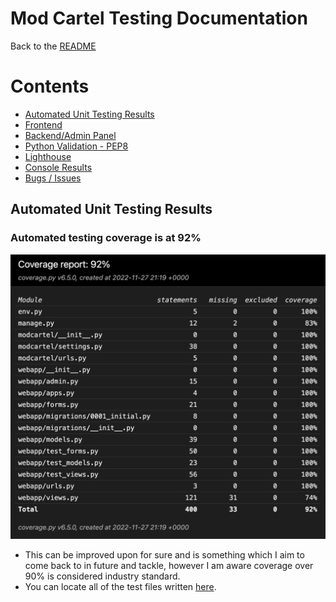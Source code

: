 <h1 id="top">Mod Cartel Testing Documentation</h1>

Back to the [README](README.md)

<h1 id="contents">Contents</h1>

- [Automated Unit Testing Results](#automated-testing-results)
- [Frontend](#frontend)
- [Backend/Admin Panel](#backend)
- [Python Validation - PEP8](#python-validation)
- [Lighthouse](#lighthouse)
- [Console Results](#console-results)
- [Bugs / Issues](#bugs)

<h2 id="automated-testing-results">Automated Unit Testing Results</h2>

<h3>Automated testing coverage is at 92%</h3>

<img src="docs/testing_images/modcartel-testing-coverage.png">

- This can be improved upon for sure and is something which I aim to come back to in future and tackle, however I am aware coverage over 90% is considered industry standard.
- You can locate all of the test files written <a href="https://github.com/ryanoneill416/mod_cartel/tree/main/webapp/tests">here</a>.

